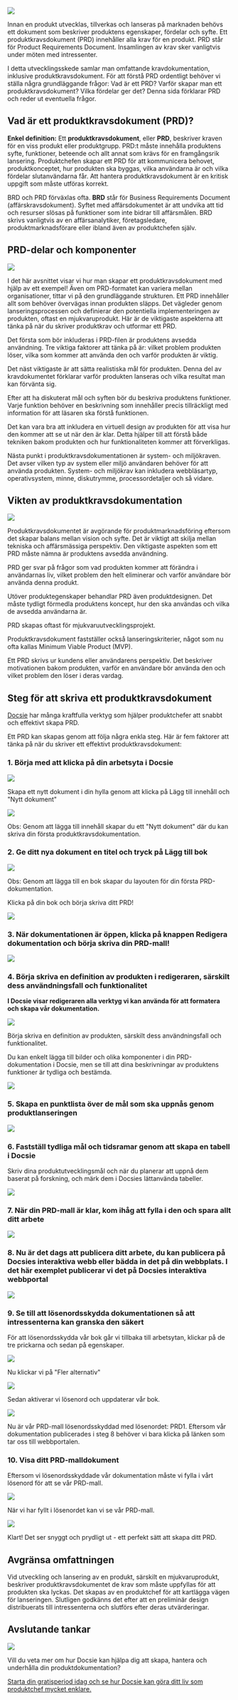![](https://cdn.docsie.io/workspace_8D5W1pxgb7Jq3oZO7/doc_vQfR1TFvrUMWGTXFc/file_RQ70RIJrO72fVCVG6/boo_oSV1aEcodrUrtwpg5/1ae9ce23-353e-cb99-b922-ea4f722c7755image.png)

Innan en produkt utvecklas, tillverkas och lanseras på marknaden behövs ett dokument som beskriver produktens egenskaper, fördelar och syfte. Ett produktkravsdokument (PRD) innehåller alla krav för en produkt. PRD står för Product Requirements Document. Insamlingen av krav sker vanligtvis under möten med intressenter.

I detta utvecklingsskede samlar man omfattande kravdokumentation, inklusive produktkravsdokument. För att förstå PRD ordentligt behöver vi ställa några grundläggande frågor: Vad är ett PRD? Varför skapar man ett produktkravsdokument? Vilka fördelar ger det? Denna sida förklarar PRD och reder ut eventuella frågor.

## Vad är ett produktkravsdokument (PRD)?

**Enkel definition:** Ett **produktkravsdokument**, eller **PRD**, beskriver kraven för en viss produkt eller produktgrupp. PRD:t måste innehålla produktens syfte, funktioner, beteende och allt annat som krävs för en framgångsrik lansering. Produktchefen skapar ett PRD för att kommunicera behovet, produktkonceptet, hur produkten ska byggas, vilka användarna är och vilka fördelar slutanvändarna får. Att hantera produktkravsdokument är en kritisk uppgift som måste utföras korrekt.

BRD och PRD förväxlas ofta. **BRD** står för Business Requirements Document (affärskravsdokument). Syftet med affärsdokumentet är att undvika att tid och resurser slösas på funktioner som inte bidrar till affärsmålen. BRD skrivs vanligtvis av en affärsanalytiker, företagsledare, produktmarknadsförare eller ibland även av produktchefen själv.

## PRD-delar och komponenter

![](https://cdn.docsie.io/workspace_8D5W1pxgb7Jq3oZO7/doc_vQfR1TFvrUMWGTXFc/file_LkoNhFQi5eseP6KRF/boo_oSV1aEcodrUrtwpg5/66b26911-909b-1255-2f50-82bf550c755bimage.png)

I det här avsnittet visar vi hur man skapar ett produktkravsdokument med hjälp av ett exempel! Även om PRD-formatet kan variera mellan organisationer, tittar vi på den grundläggande strukturen. Ett PRD innehåller allt som behöver övervägas innan produkten släpps. Det vägleder genom lanseringsprocessen och definierar den potentiella implementeringen av produkten, oftast en mjukvaruprodukt. Här är de viktigaste aspekterna att tänka på när du skriver produktkrav och utformar ett PRD.

Det första som bör inkluderas i PRD-filen är produktens avsedda användning. Tre viktiga faktorer att tänka på är: vilket problem produkten löser, vilka som kommer att använda den och varför produkten är viktig.

Det näst viktigaste är att sätta realistiska mål för produkten. Denna del av kravdokumentet förklarar varför produkten lanseras och vilka resultat man kan förvänta sig.

Efter att ha diskuterat mål och syften bör du beskriva produktens funktioner. Varje funktion behöver en beskrivning som innehåller precis tillräckligt med information för att läsaren ska förstå funktionen.

Det kan vara bra att inkludera en virtuell design av produkten för att visa hur den kommer att se ut när den är klar. Detta hjälper till att förstå både tekniken bakom produkten och hur funktionaliteten kommer att förverkligas.

Nästa punkt i produktkravsdokumentationen är system- och miljökraven. Det avser vilken typ av system eller miljö användaren behöver för att använda produkten. System- och miljökrav kan inkludera webbläsartyp, operativsystem, minne, diskutrymme, processordetaljer och så vidare.

## Vikten av produktkravsdokumentation

![](https://cdn.docsie.io/workspace_8D5W1pxgb7Jq3oZO7/doc_vQfR1TFvrUMWGTXFc/file_PZtuQYksgWdwZmj67/boo_oSV1aEcodrUrtwpg5/370eeff9-e3df-ee1f-6ca3-74110568ff4cimage.png)

Produktkravsdokumentet är avgörande för produktmarknadsföring eftersom det skapar balans mellan vision och syfte. Det är viktigt att skilja mellan tekniska och affärsmässiga perspektiv. Den viktigaste aspekten som ett PRD måste nämna är produktens avsedda användning.

PRD ger svar på frågor som vad produkten kommer att förändra i användarnas liv, vilket problem den helt eliminerar och varför användare bör använda denna produkt.

Utöver produktegenskaper behandlar PRD även produktdesignen. Det måste tydligt förmedla produktens koncept, hur den ska användas och vilka de avsedda användarna är.

PRD skapas oftast för mjukvaruutvecklingsprojekt.

Produktkravsdokument fastställer också lanseringskriterier, något som nu ofta kallas Minimum Viable Product (MVP).

Ett PRD skrivs ur kundens eller användarens perspektiv. Det beskriver motivationen bakom produkten, varför en användare bör använda den och vilket problem den löser i deras vardag.

## Steg för att skriva ett produktkravsdokument

[Docsie](https://www.docsie.io/) har många kraftfulla verktyg som hjälper produktchefer att snabbt och effektivt skapa PRD.

Ett PRD kan skapas genom att följa några enkla steg. Här är fem faktorer att tänka på när du skriver ett effektivt produktkravsdokument:

### 1. Börja med att klicka på din arbetsyta i Docsie

![](https://cdn.docsie.io/workspace_8D5W1pxgb7Jq3oZO7/doc_vQfR1TFvrUMWGTXFc/file_nJeL0kjIolsnrydQt/boo_oSV1aEcodrUrtwpg5/60c017d7-b080-0400-ea03-b3b0a63a74a0image.png)

Skapa ett nytt dokument i din hylla genom att klicka på Lägg till innehåll och "Nytt dokument"

![](https://cdn.docsie.io/workspace_8D5W1pxgb7Jq3oZO7/doc_vQfR1TFvrUMWGTXFc/file_lGytRmz5XZl8vez6J/boo_oSV1aEcodrUrtwpg5/87db9521-58cb-536f-accb-2e10eb8d8727image.png)

Obs: Genom att lägga till innehåll skapar du ett "Nytt dokument" där du kan skriva din första produktkravsdokumentation.

### 2. Ge ditt nya dokument en titel och tryck på Lägg till bok

![](https://cdn.docsie.io/workspace_8D5W1pxgb7Jq3oZO7/doc_vQfR1TFvrUMWGTXFc/file_WmG79H39qSNCPtMyh/boo_oSV1aEcodrUrtwpg5/4d20380e-fdde-f64a-e1f2-a62f0f4c47aeimage.png)

Obs: Genom att lägga till en bok skapar du layouten för din första PRD-dokumentation.

Klicka på din bok och börja skriva ditt PRD!

![](https://cdn.docsie.io/workspace_8D5W1pxgb7Jq3oZO7/doc_vQfR1TFvrUMWGTXFc/file_KvBhkH8gJlLFjAVEW/boo_oSV1aEcodrUrtwpg5/360a80d8-ed60-d276-215d-53a122a37ca5image.png)

### 3. När dokumentationen är öppen, klicka på knappen Redigera dokumentation och börja skriva din PRD-mall!

![](https://cdn.docsie.io/workspace_8D5W1pxgb7Jq3oZO7/doc_vQfR1TFvrUMWGTXFc/file_IfiOVg7e3YWOCWgbm/boo_oSV1aEcodrUrtwpg5/065470cf-0607-8a76-6ab7-9d4c37b094d8image.png)

### 4. Börja skriva en definition av produkten i redigeraren, särskilt dess användningsfall och funktionalitet

**I Docsie visar redigeraren alla verktyg vi kan använda för att formatera och skapa vår dokumentation.**

![](https://cdn.docsie.io/workspace_8D5W1pxgb7Jq3oZO7/doc_vQfR1TFvrUMWGTXFc/file_wdyfSyq5J2CFSy98H/boo_oSV1aEcodrUrtwpg5/46fdb3f2-016d-097e-31e4-24bb5bd59aceimage.png)

Börja skriva en definition av produkten, särskilt dess användningsfall och funktionalitet.

Du kan enkelt lägga till bilder och olika komponenter i din PRD-dokumentation i Docsie, men se till att dina beskrivningar av produktens funktioner är tydliga och bestämda.

![](https://cdn.docsie.io/workspace_8D5W1pxgb7Jq3oZO7/doc_vQfR1TFvrUMWGTXFc/file_7gIr7UykICGaXwF6N/boo_oSV1aEcodrUrtwpg5/e1cd1f71-12d5-4556-9fb7-2411131d7e33image.png)

### 5. Skapa en punktlista över de mål som ska uppnås genom produktlanseringen

![](https://cdn.docsie.io/workspace_8D5W1pxgb7Jq3oZO7/doc_vQfR1TFvrUMWGTXFc/file_6TLkJWnFRlZjrwVRw/boo_oSV1aEcodrUrtwpg5/2c7601e8-000b-edbe-2427-cf946baf2e92image.png)

### 6. Fastställ tydliga mål och tidsramar genom att skapa en tabell i Docsie

Skriv dina produktutvecklingsmål och när du planerar att uppnå dem baserat på forskning, och märk dem i Docsies lättanvända tabeller.

![](https://cdn.docsie.io/workspace_8D5W1pxgb7Jq3oZO7/doc_vQfR1TFvrUMWGTXFc/file_A7XlgDeaLvqWco7zw/boo_oSV1aEcodrUrtwpg5/498e9630-c9c6-4d1e-ba89-15d181eabe2aimage.png)

### 7. När din PRD-mall är klar, kom ihåg att fylla i den och spara allt ditt arbete

![](https://cdn.docsie.io/workspace_8D5W1pxgb7Jq3oZO7/doc_vQfR1TFvrUMWGTXFc/file_6I6ty0aFoj9KrTkJ2/boo_oSV1aEcodrUrtwpg5/62b14965-5cdb-94f9-605b-8378d4cf9cccimage.png)

### 8. Nu är det dags att publicera ditt arbete, du kan publicera på Docsies interaktiva webb eller bädda in det på din webbplats. I det här exemplet publicerar vi det på Docsies interaktiva webbportal

![](https://cdn.docsie.io/workspace_8D5W1pxgb7Jq3oZO7/doc_vQfR1TFvrUMWGTXFc/file_VWlyA4KZck0BMckjJ/boo_oSV1aEcodrUrtwpg5/29e81a70-945f-44b0-7dc2-07288e4dd26aimage.png)

### 9. Se till att lösenordsskydda dokumentationen så att intressenterna kan granska den säkert

För att lösenordsskydda vår bok går vi tillbaka till arbetsytan, klickar på de tre prickarna och sedan på egenskaper.

![](https://cdn.docsie.io/workspace_8D5W1pxgb7Jq3oZO7/doc_vQfR1TFvrUMWGTXFc/file_IJzwWjokBsl54SLrw/boo_oSV1aEcodrUrtwpg5/28ee8e92-108d-3359-25b1-57d204d0108cimage.png)

Nu klickar vi på "Fler alternativ"

![](https://cdn.docsie.io/workspace_8D5W1pxgb7Jq3oZO7/doc_vQfR1TFvrUMWGTXFc/file_buI7LmESGCTFmyerQ/boo_oSV1aEcodrUrtwpg5/c013a6ff-fa0c-a5b3-42c9-eea02ee8299fimage.png)

Sedan aktiverar vi lösenord och uppdaterar vår bok.

![](https://cdn.docsie.io/workspace_8D5W1pxgb7Jq3oZO7/doc_vQfR1TFvrUMWGTXFc/file_sg15rOoDxw8vNqQpN/boo_oSV1aEcodrUrtwpg5/1c2dde6c-c6e6-9fce-12d5-e1c43b4c09a0image.png)

Nu är vår PRD-mall lösenordsskyddad med lösenordet: PRD1. Eftersom vår dokumentation publicerades i steg 8 behöver vi bara klicka på länken som tar oss till webbportalen.

### 10. Visa ditt PRD-malldokument

Eftersom vi lösenordsskyddade vår dokumentation måste vi fylla i vårt lösenord för att se vår PRD-mall.

![](https://cdn.docsie.io/workspace_8D5W1pxgb7Jq3oZO7/doc_vQfR1TFvrUMWGTXFc/file_3PYkubCru3Qjs93wA/boo_oSV1aEcodrUrtwpg5/e22eaa59-dfd3-557c-9a9c-b14cca02c69eimage.png)

När vi har fyllt i lösenordet kan vi se vår PRD-mall.

![](https://cdn.docsie.io/workspace_8D5W1pxgb7Jq3oZO7/doc_vQfR1TFvrUMWGTXFc/file_l21bJALIlVY6bj5Wv/boo_oSV1aEcodrUrtwpg5/f01e08ac-48c8-f7cf-afe1-e78eec7d33edSnag_9cd88db.png)

Klart! Det ser snyggt och prydligt ut - ett perfekt sätt att skapa ditt PRD.

## Avgränsa omfattningen

Vid utveckling och lansering av en produkt, särskilt en mjukvaruprodukt, beskriver produktkravsdokumentet de krav som måste uppfyllas för att produkten ska lyckas. Det skapas av en produktchef för att kartlägga vägen för lanseringen. Slutligen godkänns det efter att en preliminär design distribuerats till intressenterna och slutförs efter deras utvärderingar.

## Avslutande tankar

![](https://cdn.docsie.io/workspace_8D5W1pxgb7Jq3oZO7/doc_vQfR1TFvrUMWGTXFc/file_FByzc4B4xuYYzsI0n/boo_oSV1aEcodrUrtwpg5/e9a61633-228c-d8ca-b66d-5adf268849ebimage.png)

Vill du veta mer om hur Docsie kan hjälpa dig att skapa, hantera och underhålla din produktdokumentation?

[Starta din gratisperiod idag och se hur Docsie kan göra ditt liv som produktchef mycket enklare.](https://www.docsie.io/)